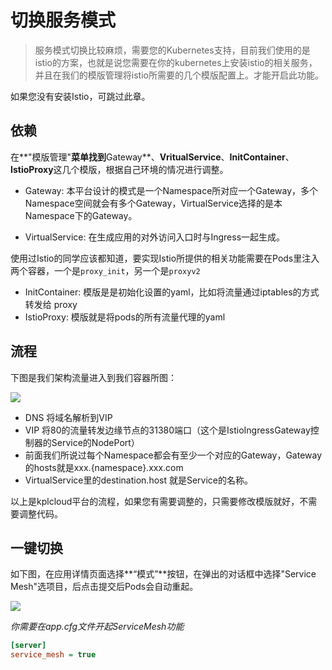 # 切换服务模式

> 服务模式切换比较麻烦，需要您的Kubernetes支持，目前我们使用的是istio的方案，也就是说您需要在你的kubernetes上安装istio的相关服务，并且在我们的模版管理将istio所需要的几个模版配置上。才能开启此功能。

如果您没有安装Istio，可跳过此章。



## 依赖

在**"模版管理"**菜单找到**Gateway**、**VritualService**、**InitContainer**、**IstioProxy**这几个模版，根据自己环境的情况进行调整。

- Gateway: 本平台设计的模式是一个Namespace所对应一个Gateway，多个Namespace空间就会有多个Gateway，VirtualService选择的是本Namespace下的Gateway。

- VirtualService: 在生成应用的对外访问入口时与Ingress一起生成。

使用过Istio的同学应该都知道，要实现Istio所提供的相关功能需要在Pods里注入两个容器，一个是`proxy_init`，另一个是`proxyv2`

- InitContainer: 模版是是初始化设置的yaml，比如将流量通过iptables的方式转发给 proxy
- IstioProxy: 模版就是将pods的所有流量代理的yaml

## 流程

下图是我们架构流量进入到我们容器所图：

![](http://source.qiniu.cnd.nsini.com/images/2019/08/bd/11/9b/20190813-2b04ec201162b3819896abc011bbd649.jpeg?imageView2/2/w/1280/interlace/0/q/70)

- DNS 将域名解析到VIP
- VIP 将80的流量转发边缘节点的31380端口（这个是IstioIngressGateway控制器的Service的NodePort）
- 前面我们所说过每个Namespace都会有至少一个对应的Gateway，Gateway的hosts就是xxx.{namespace}.xxx.com
- VirtualService里的destination.host 就是Service的名称。

以上是kplcloud平台的流程，如果您有需要调整的，只需要修改模版就好，不需要调整代码。



## 一键切换

如下图，在应用详情页面选择**“模式”**按钮，在弹出的对话框中选择"Service Mesh"选项目，后点击提交后Pods会自动重起。

![](http://source.qiniu.cnd.nsini.com/images/2019/08/56/08/f8/20190808-14bdbef0b93087c9f0cfc11308656b00.jpeg?imageView2/2/w/1280/interlace/0/q/70)

*你需要在app.cfg文件开起ServiceMesh功能*

```ini
[server]
service_mesh = true
```

